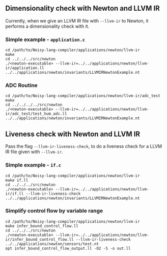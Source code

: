 ## Dimensionality check with Newton and LLVM IR

Currently, when we give an LLVM IR file with `--llvm-ir` to Newton, it performs a dimensionality check with it.

### Simple example - `application.c`

```make
cd /path/to/Noisy-lang-compiler/applications/newton/llvm-ir
make
cd ../../../src/newton
./<newton-executable> --llvm-ir=../../applications/newton/llvm-ir/application.ll ../../applications/newton/invariants/LLVMIRNewtonExample.nt
```

### ADC Routine

```make
cd /path/to/Noisy-lang-compiler/applications/newton/llvm-ir/adc_test
make
cd ../../../../src/newton
./<newton-executable> --llvm-ir=../../applications/newton/llvm-ir/adc_test/test_hum_adc.ll ../../applications/newton/invariants/LLVMIRNewtonExample.nt
```

## Liveness check with Newton and LLVM IR

Pass the flag `--llvm-ir-liveness-check`, to do a liveness check for a LLVM IR file given with `--llvm-ir`.

### Simple example - `if.c`

```make
cd /path/to/Noisy-lang-compiler/applications/newton/llvm-ir
make if.ll
cd ../../../src/newton
./<newton-executable> --llvm-ir=../../applications/newton/llvm-ir/if.ll --llvm-ir-liveness-check ../../applications/newton/invariants/LLVMIRNewtonExample.nt
```

### Simplify control flow by variable range

```make
cd /path/to/Noisy-lang-compiler/applications/newton/llvm-ir
make infer_bound_control_flow.ll
cd ../../../src/newton
./<newton-executable> --llvm-ir=../../applications/newton/llvm-ir/infer_bound_control_flow.ll --llvm-ir-liveness-check ../../applications/newton/sensors/test.nt
opt infer_bound_control_flow_output.ll -O2 -S -o out.ll
```


